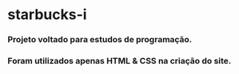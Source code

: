 # starbucks-i
### Projeto voltado para estudos de programação.
### Foram utilizados apenas HTML & CSS na criação do site.
